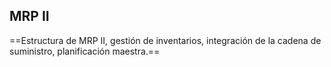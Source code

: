 ## MRP II

==Estructura de MRP II, gestión de inventarios,
integración de la cadena de suministro,
planificación maestra.==



